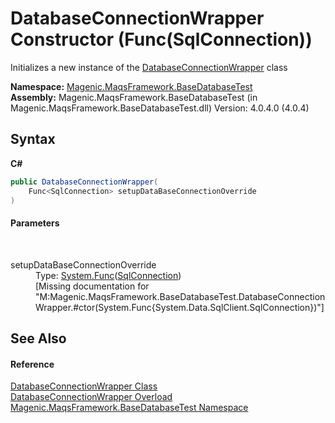 # DatabaseConnectionWrapper Constructor (Func(SqlConnection))
 

Initializes a new instance of the <a href="#/MAQS_4/Database_AUTOGENERATED/DatabaseConnectionWrapper_Class">DatabaseConnectionWrapper</a> class

**Namespace:**&nbsp;<a href="#/MAQS_4/Database_AUTOGENERATED/Magenic-MaqsFramework-BaseDatabaseTest_Namespace">Magenic.MaqsFramework.BaseDatabaseTest</a><br />**Assembly:**&nbsp;Magenic.MaqsFramework.BaseDatabaseTest (in Magenic.MaqsFramework.BaseDatabaseTest.dll) Version: 4.0.4.0 (4.0.4)

## Syntax

**C#**<br />
``` C#
public DatabaseConnectionWrapper(
	Func<SqlConnection> setupDataBaseConnectionOverride
)
```


#### Parameters
&nbsp;<dl><dt>setupDataBaseConnectionOverride</dt><dd>Type: <a href="http://msdn2.microsoft.com/en-us/library/bb534960" target="_blank">System.Func</a>(<a href="http://msdn2.microsoft.com/en-us/library/sd2728ad" target="_blank">SqlConnection</a>)<br />\[Missing <param name="setupDataBaseConnectionOverride"/> documentation for "M:Magenic.MaqsFramework.BaseDatabaseTest.DatabaseConnectionWrapper.#ctor(System.Func{System.Data.SqlClient.SqlConnection})"\]</dd></dl>

## See Also


#### Reference
<a href="#/MAQS_4/Database_AUTOGENERATED/DatabaseConnectionWrapper_Class">DatabaseConnectionWrapper Class</a><br /><a href="#/MAQS_4/Database_AUTOGENERATED/DatabaseConnectionWrapper_Constructor">DatabaseConnectionWrapper Overload</a><br /><a href="#/MAQS_4/Database_AUTOGENERATED/Magenic-MaqsFramework-BaseDatabaseTest_Namespace">Magenic.MaqsFramework.BaseDatabaseTest Namespace</a><br />